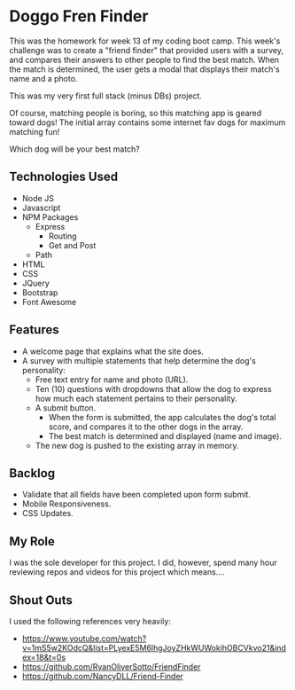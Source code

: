 # Doggo Fren Finder 

This was the homework for week 13 of my coding boot camp. This week's challenge was to create a "friend finder" that provided users with a survey, and compares their answers to other people to find the best match. When the match is determined, the user gets a modal that displays their match's name and a photo. 

This was my very first full stack (minus DBs) project. 

Of course, matching people is boring, so this matching app is geared toward dogs! The initial array contains some internet fav dogs for maximum matching fun! 

Which dog will be your best match?

## Technologies Used 
* Node JS 
* Javascript 
* NPM Packages 
    * Express 
        * Routing 
        * Get and Post 
    * Path 
* HTML 
* CSS 
* JQuery 
* Bootstrap
* Font Awesome 

## Features 
* A welcome page that explains what the site does. 
* A survey with multiple statements that help determine the dog's personality: 
    * Free text entry for name and photo (URL). 
    * Ten (10) questions with dropdowns that allow the dog to express how much each statement pertains to their personality. 
    * A submit button. 
        * When the form is submitted, the app calculates the dog's total score, and compares it to the other dogs in the array. 
        * The best match is determined and displayed (name and image).
    * The new dog is pushed to the existing array in memory. 

## Backlog 
* Validate that all fields have been completed upon form submit. 
* Mobile Responsiveness. 
* CSS Updates. 

## My Role 
I was the sole developer for this project. I did, however, spend many hour reviewing repos and videos for this project which means.... 

## Shout Outs 
I used the following references very heavily: 
* https://www.youtube.com/watch?v=1mS5w2KOdcQ&list=PLyexE5M6lhgJoyZHkWUWokihOBCVkvo21&index=18&t=0s
* https://github.com/RyanOliverSotto/FriendFinder
* https://github.com/NancyDLL/Friend-Finder
